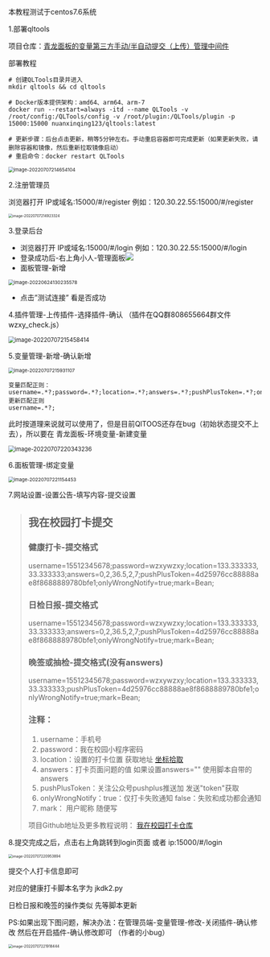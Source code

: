 本教程测试于centos7.6系统

1.部署qltools 

项目仓库：[青龙面板的变量第三方手动/半自动提交（上传）管理中间件 ](https://github.com/nuanxinqing123/QLTools)

部署教程

```
# 创建QLTools目录并进入
mkdir qltools && cd qltools

# Docker版本提供架构：amd64、arm64、arm-7
docker run --restart=always -itd --name QLTools -v /root/config:/QLTools/config -v /root/plugin:/QLTools/plugin -p 15000:15000 nuanxinqing123/qltools:latest

# 更新步骤：后台点击更新，稍等5分钟左右。手动重启容器即可完成更新（如果更新失败，请删除容器和镜像，然后重新拉取镜像启动）
# 重启命令：docker restart QLTools
```

<img src="https://cdn.jsdelivr.net/gh/bean661/images@main/img/202207072147499.png" alt="image-20220707214654104" style="zoom:66%;" />

2.注册管理员

浏览器打开    IP或域名:15000/#/register       例如：120.30.22.55:15000/#/register

<img src="https://cdn.jsdelivr.net/gh/bean661/images@main/img/202207072149383.png" alt="image-20220707214923324" style="zoom:50%;" />

3.登录后台

* 浏览器打开    IP或域名:15000/#/login       例如：120.30.22.55:15000/#/login
* 登录成功后-右上角小人-管理面板![](https://cdn.jsdelivr.net/gh/bean661/images@main/img/202206241257336.png)
* 面板管理-新增

<img src="https://cdn.jsdelivr.net/gh/bean661/images@main/img/202206241302652.png" alt="image-20220624130235578" style="zoom: 67%;" />

* 点击”测试连接” 看是否成功

4.插件管理-上传插件-选择插件-确认 （插件在QQ群808655664群文件 wzxy_check.js）

<img src="https://cdn.jsdelivr.net/gh/bean661/images@main/img/202207072154476.png" alt="image-20220707215458414" style="zoom:80%;" />

5.变量管理-新增-确认新增

<img src="https://cdn.jsdelivr.net/gh/bean661/images@main/img/202207072159205.png" alt="image-20220707215931107" style="zoom: 67%;" />

```
变量匹配正则：
username=.*?;password=.*?;location=.*?;answers=.*?;pushPlusToken=.*?;onlyWrongNotify=.*?;mark=.*?;
更新匹配正则
username=.*?;
```

此时按道理来说就可以使用了，但是目前QlTOOS还存在bug（初始状态提交不上去），所以要在 青龙面板-环境变量-新建变量

<img src="https://cdn.jsdelivr.net/gh/bean661/images@main/img/202207072203351.png" alt="image-20220707220343236" style="zoom:80%;" />

6.面板管理-绑定变量

<img src="https://cdn.jsdelivr.net/gh/bean661/images@main/img/202207072211526.png" alt="image-20220707221154453" style="zoom: 67%;" />

7.网站设置-设置公告-填写内容-提交设置

> ## 我在校园打卡提交
>
> ### **健康打卡-提交格式**
>
> username=15512345678;password=wzxywzxy;location=133.333333,33.333333;answers=0,2,36.5,2,7;pushPlusToken=4d25976cc88888ae8f8688889780bfe1;onlyWrongNotify=true;mark=Bean;
>
> ### 日检日报-提交格式
>
> username=15512345678;password=wzxywzxy;location=133.333333,33.333333;answers=0,2,36.5,2,7;pushPlusToken=4d25976cc88888ae8f8688889780bfe1;onlyWrongNotify=true;mark=Bean;
>
> ### 晚签或抽检-提交格式(没有answers)
>
> username=15512345678;password=wzxywzxy;location=133.333333,33.333333;pushPlusToken=4d25976cc88888ae8f8688889780bfe1;onlyWrongNotify=true;mark=Bean;
>
> ### 注释：
>
> 1. username：手机号
> 2.  password：我在校园小程序密码
> 3.  location：设置的打卡位置 获取地址  [坐标拾取](https://api.map.baidu.com/lbsapi/getpoint/index.html) 
> 4.  answers：打卡页面问题的值  如果设置answers="" 使用脚本自带的answers
> 5.  pushPlusToken：关注公众号pushplus推送加 发送"token"获取
> 6.  onlyWrongNotify：true：仅打卡失败通知 false：失败和成功都会通知
> 7.  mark： 用户昵称  随便写
>
> 项目Github地址及更多教程说明： [我在校园打卡仓库](https://github.com/bean661/WoZaiXiaoYuanPuncher) 

8.提交完成之后，点击右上角跳转到login页面  或者 ip:15000/#/login

<img src="https://cdn.jsdelivr.net/gh/bean661/images@main/img/202207072209932.png" alt="image-20220707220953894" style="zoom:50%;" />



提交个人打卡信息即可



对应的健康打卡脚本名字为 jkdk2.py

日检日报和晚签的操作类似 先等脚本更新 

PS:如果出现下图问题，解决办法：在管理员端-变量管理-修改-关闭插件-确认修改   然后在开启插件-确认修改即可 （作者的小bug）



<img src="https://cdn.jsdelivr.net/gh/bean661/images@main/img/202207072219486.png" alt="image-20220707221918444" style="zoom:50%;" />

